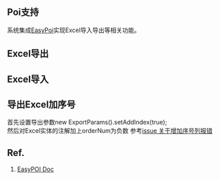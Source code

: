 ## Poi支持
系统集成[EasyPoi](https://gitee.com/lemur/easypoi)实现Excel导入导出等相关功能。

## Excel导出

## Excel导入

## 导出Excel加序号
首先设置导出参数new ExportParams().setAddIndex(true);       
然后对Excel实体的注解加上orderNum为负数
参考[issue 关于增加序号列报错](https://gitee.com/lemur/easypoi/issues/I107KP?from=project-issue)

## Ref.
1. [EasyPOI Doc](http://doc.wupaas.com/docs/easypoi/)

